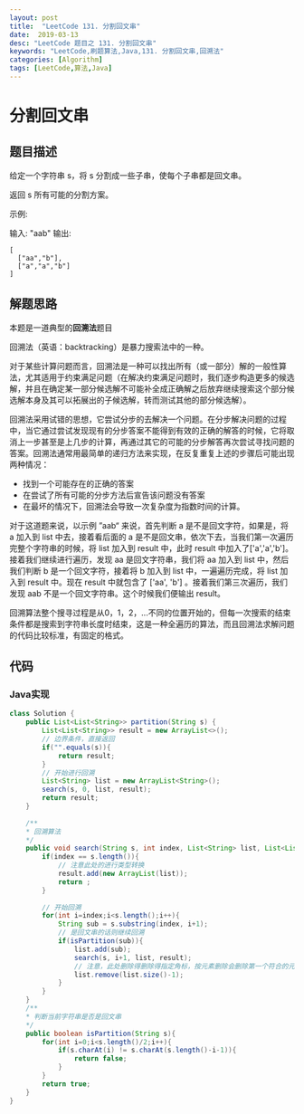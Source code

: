 ```yaml
---
layout: post
title:  "LeetCode 131. 分割回文串"
date:  2019-03-13
desc: "LeetCode 题目之 131. 分割回文串"
keywords: "LeetCode,刷题算法,Java,131. 分割回文串,回溯法"
categories: [Algorithm]
tags: [LeetCode,算法,Java]
---
```

# 分割回文串

## 题目描述

给定一个字符串 s，将 s 分割成一些子串，使每个子串都是回文串。

返回 s 所有可能的分割方案。

示例:

输入: "aab"
输出:

```
[
  ["aa","b"],
  ["a","a","b"]
]
```

## 解题思路

本题是一道典型的**回溯法**题目

回溯法（英语：backtracking）是暴力搜索法中的一种。

对于某些计算问题而言，回溯法是一种可以找出所有（或一部分）解的一般性算法，尤其适用于约束满足问题（在解决约束满足问题时，我们逐步构造更多的候选解，并且在确定某一部分候选解不可能补全成正确解之后放弃继续搜索这个部分候选解本身及其可以拓展出的子候选解，转而测试其他的部分候选解）。

回溯法采用试错的思想，它尝试分步的去解决一个问题。在分步解决问题的过程中，当它通过尝试发现现有的分步答案不能得到有效的正确的解答的时候，它将取消上一步甚至是上几步的计算，再通过其它的可能的分步解答再次尝试寻找问题的答案。回溯法通常用最简单的递归方法来实现，在反复重复上述的步骤后可能出现两种情况：

- 找到一个可能存在的正确的答案
- 在尝试了所有可能的分步方法后宣告该问题没有答案
- 在最坏的情况下，回溯法会导致一次复杂度为指数时间的计算。

对于这道题来说，以示例 ”aab“ 来说，首先判断 a 是不是回文字符，如果是，将 a 加入到 list 中去，接着看后面的 a 是不是回文串，依次下去，当我们第一次遍历完整个字符串的时候，将 list 加入到 result 中，此时 result 中加入了['a','a','b']。接着我们继续进行遍历，发现 aa 是回文字符串，我们将 aa 加入到 list 中，然后我们判断 b 是一个回文字符，接着将 b 加入到 list 中，一遍遍历完成，将 list 加入到 result 中。现在 result 中就包含了 ['aa', 'b'] 。接着我们第三次遍历，我们发现 aab 不是一个回文字符串。这个时候我们便输出 result。

回溯算法整个搜寻过程是从0，1，2，...不同的位置开始的，但每一次搜索的结束条件都是搜索到字符串长度时结束，这是一种全遍历的算法，而且回溯法求解问题的代码比较标准，有固定的格式。

## 代码

### Java实现

```java
class Solution {
    public List<List<String>> partition(String s) {
        List<List<String>> result = new ArrayList<>();
        // 边界条件，直接返回
        if("".equals(s)){
            return result;
        }
        // 开始进行回溯
        List<String> list = new ArrayList<String>();
        search(s, 0, list, result);
        return result;
    }
    
    /**
    * 回溯算法
    */
    public void search(String s, int index, List<String> list, List<List<String>> result){
        if(index == s.length()){
            // 注意此处的进行类型转换
            result.add(new ArrayList(list));
            return ;
        }
        
        // 开始回溯
        for(int i=index;i<s.length();i++){
            String sub = s.substring(index, i+1);
            // 是回文串的话则继续回溯
            if(isPartition(sub)){
                list.add(sub);
                search(s, i+1, list, result);
                // 注意，此处删除得删除得指定角标，按元素删除会删除第一个符合的元素
                list.remove(list.size()-1);
            }
        }
    }
    /**
    * 判断当前字符串是否是回文串
    */
    public boolean isPartition(String s){
        for(int i=0;i<s.length()/2;i++){
            if(s.charAt(i) != s.charAt(s.length()-i-1)){
                return false;
            }
        }
        return true;
    }
}
```